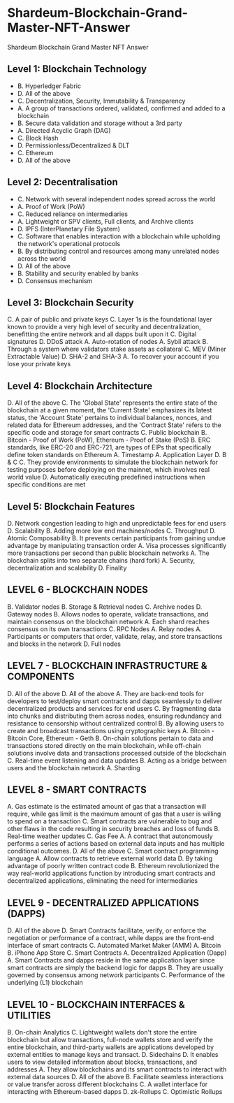 # Shardeum-Blockchain-Grand-Master-NFT-Answer
Shardeum Blockchain Grand Master NFT Answer

## Level 1: Blockchain Technology

- B. Hyperledger Fabric
- D. All of the above
- C. Decentralization, Security, Immutability & Transparency
- A. A group of transactions ordered, validated, confirmed and added to a blockchain
- B. Secure data validation and storage without a 3rd party
- A. Directed Acyclic Graph (DAG)
- C. Block Hash
- D. Permissionless/Decentralized & DLT
- C. Ethereum
- D. All of the above

## Level 2: Decentralisation

- C. Network with several independent nodes spread across the world
- A. Proof of Work (PoW)
- C. Reduced reliance on intermediaries
- A. Lightweight or SPV clients, Full clients, and Archive clients
- D. IPFS (InterPlanetary File System)
- C. Software that enables interaction with a blockchain while upholding the network's operational protocols
- B. By distributing control and resources among many unrelated nodes across the world
- D. All of the above
- B. Stability and security enabled by banks
- D. Consensus mechanism

## Level 3: Blockchain Security

C. A pair of public and private keys
C. Layer 1s is the foundational layer known to provide a very high level of security and decentralization, benefitting the entire network and all dapps built upon it
C. Digital signatures
D. DDoS attack
A. Auto-rotation of nodes
A. Sybil attack
B. Through a system where validators stake assets as collateral
C. MEV (Miner Extractable Value)
D. SHA-2 and SHA-3
A. To recover your account if you lose your private keys

## Level 4: Blockchain Architecture

D. All of the above
C. The 'Global State' represents the entire state of the blockchain at a given moment, the 'Current State' emphasizes its latest status, the 'Account State' pertains to individual balances, nonces, and related data for Ethereum addresses, and the 'Contract State' refers to the specific code and storage for smart contracts
C. Public blockchain
B. Bitcoin - Proof of Work (PoW), Ethereum - Proof of Stake (PoS)
B. ERC standards, like ERC-20 and ERC-721, are types of EIPs that specifically define token standards on Ethereum
A. Timestamp
A. Application Layer
D. B & C
C. They provide environments to simulate the blockchain network for testing purposes before deploying on the mainnet, which involves real world value
D. Automatically executing predefined instructions when specific conditions are met

## Level 5: Blockchain Features

D. Network congestion leading to high and unpredictable fees for end users
D. Scalability
B. Adding more low end machines/nodes
C. Throughput
D. Atomic Composability
B. It prevents certain participants from gaining undue advantage by manipulating transaction order
A. Visa processes significantly more transactions per second than public blockchain networks
A. The blockchain splits into two separate chains (hard fork)
A. Security, decentralization and scalability
D. Finality

## LEVEL 6 - BLOCKCHAIN NODES

B. Validator nodes
B. Storage & Retrieval nodes
C. Archive nodes
D. Gateway nodes
B. Allows nodes to operate, validate transactions, and maintain consensus on the blockchain network
A. Each shard reaches consensus on its own transactions
C. RPC Nodes
A. Relay nodes
A. Participants or computers that order, validate, relay, and store transactions and blocks in the network
D. Full nodes

## LEVEL 7 - BLOCKCHAIN INFRASTRUCTURE & COMPONENTS

D. All of the above
D. All of the above
A. They are back-end tools for developers to test/deploy smart contracts and dapps seamlessly to deliver decentralized products and services for end users
C. By fragmenting data into chunks and distributing them across nodes, ensuring redundancy and resistance to censorship without centralized control
B. By allowing users to create and broadcast transactions using cryptographic keys
A. Bitcoin - Bitcoin Core, Ethereum - Geth
B. On-chain solutions pertain to data and transactions stored directly on the main blockchain, while off-chain solutions involve data and transactions processed outside of the blockchain
C. Real-time event listening and data updates
B. Acting as a bridge between users and the blockchain network
A. Sharding

## LEVEL 8 - SMART CONTRACTS

A. Gas estimate is the estimated amount of gas that a transaction will require, while gas limit is the maximum amount of gas that a user is willing to spend on a transaction
C. Smart contracts are vulnerable to bug and other flaws in the code resulting in security breaches and loss of funds
B. Real-time weather updates
C. Gas Fee
A. A contract that autonomously performs a series of actions based on external data inputs and has multiple conditional outcomes.
D. All of the above
C. Smart contract programming language
A. Allow contracts to retrieve external world data
D. By taking advantage of poorly written contract code
B. Ethereum revolutionized the way real-world applications function by introducing smart contracts and decentralized applications, eliminating the need for intermediaries

## LEVEL 9 - DECENTRALIZED APPLICATIONS (DAPPS)

D. All of the above
D. Smart Contracts facilitate, verify, or enforce the negotiation or performance of a contract, while dapps are the front-end interface of smart contracts
C. Automated Market Maker (AMM)
A. Bitcoin
B. iPhone App Store
C. Smart Contracts
A. Decentralized Application (Dapp)
A. Smart Contracts and dapps reside in the same application layer since smart contracts are simply the backend logic for dapps
B. They are usually governed by consensus among network participants
C. Performance of the underlying (L1) blockchain

## LEVEL 10 - BLOCKCHAIN INTERFACES & UTILITIES

B. On-chain Analytics
C. Lightweight wallets don't store the entire blockchain but allow transactions, full-node wallets store and verify the entire blockchain, and third-party wallets are applications developed by external entities to manage keys and transact.
D. Sidechains
D. It enables users to view detailed information about blocks, transactions, and addresses
A. They allow blockchains and its smart contracts to interact with external data sources
D. All of the above
B. Facilitate seamless interactions or value transfer across different blockchains
C. A wallet interface for interacting with Ethereum-based dapps
D. zk-Rollups
C. Optimistic Rollups
